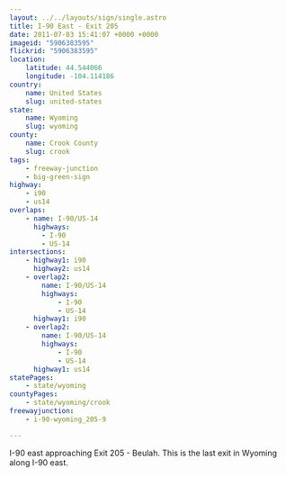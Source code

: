 ```yaml
---
layout: ../../layouts/sign/single.astro
title: I-90 East - Exit 205
date: 2011-07-03 15:41:07 +0000 +0000
imageid: "5906383595"
flickrid: "5906383595"
location:
    latitude: 44.544066
    longitude: -104.114186
country:
    name: United States
    slug: united-states
state:
    name: Wyoming
    slug: wyoming
county:
    name: Crook County
    slug: crook
tags:
    - freeway-junction
    - big-green-sign
highway:
    - i90
    - us14
overlaps:
    - name: I-90/US-14
      highways:
        - I-90
        - US-14
intersections:
    - highway1: i90
      highway2: us14
    - overlap2:
        name: I-90/US-14
        highways:
            - I-90
            - US-14
      highway1: i90
    - overlap2:
        name: I-90/US-14
        highways:
            - I-90
            - US-14
      highway1: us14
statePages:
    - state/wyoming
countyPages:
    - state/wyoming/crook
freewayjunction:
    - i-90-wyoming_205-9

---
```

I-90 east approaching Exit 205 - Beulah.  This is the last exit in Wyoming along I-90 east.